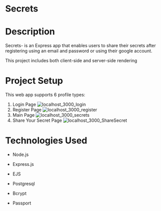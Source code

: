 # Secrets
# Description
Secrets- is an Express app that enables users to share their secrets after registering using an email and password or using their google account.
<br/>

This project includes both client-side and server-side rendering
<br/>





# Project Setup
This web app supports 6 profile types:
1. Login Page
![localhost_3000_login](https://github.com/user-attachments/assets/630ecb89-96ee-4884-9390-1d41a649bb91)
2. Register Page
![localhost_3000_register](https://github.com/user-attachments/assets/e3ed112c-4db1-4139-8b88-0b5bf845fc51)
3. Main Page
![localhost_3000_secrets](https://github.com/user-attachments/assets/b872b773-24d2-4765-ba4e-41bd8495157d)
4. Share Your Secret Page
![localhost_3000_ShareSecret](https://github.com/user-attachments/assets/e31730c9-4224-4459-a185-cec87ed00c0f)



# Technologies Used
* <p> Node.js</p>
* <p> Express.js</p>
* <p> EJS</p>
* <p> Postgresql</p>
* <p>Bcrypt</p>
* <p>Passport</p>


